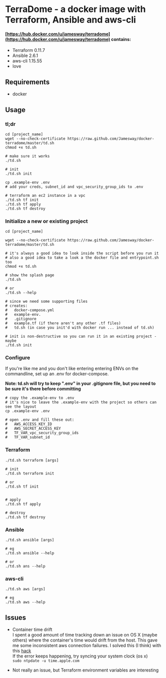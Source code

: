# TerraDome - a docker image with Terraform, Ansible and aws-cli
#### [https://hub.docker.com/u/jamesway/terradome](https://hub.docker.com/u/jamesway/terradome) contains:  
- Terraform 0.11.7  
- Ansible 2.6.1  
- aws-cli 1.15.55  
- love

## Requirements
- docker

## Usage

### tl;dr
```
cd [project_name]
wget --no-check-certificate https://raw.github.com/Jamesway/docker-terradome/master/td.sh
chmod +x td.sh

# make sure it works
./td.sh

# init
./td.sh init

cp .example-env .env
# add your creds, subnet_id and vpc_security_group_ids to .env

# terraform an ec2 instance in a vpc
./td.sh tf init
./td.sh tf apply
./td.sh tf destroy
```

### Initialize a new or existing project

```
cd [project_name]

wget --no-check-certificate https://raw.github.com/Jamesway/docker-terradome/master/td.sh

# it's always a good idea to look inside the script before you run it
# also a good idea to take a look a the docker file and entrypoint.sh too
chmod +x td.sh

# show the splash page
./td.sh

# or
./td.sh --help

# since we need some supporting files
# creates:
#   docker-compose.yml
#   example-env.
#   .gitignore
#   example.tf (if there aren't any other .tf files)
#   td.sh (in case you init'd with docker run ... instead of td.sh)

# init is non-destructive so you can run it in an existing project - maybe
./td.sh init

```

### Configure
If you're like me and you don't like entering entering ENVs on the commandline, set up an .env for docker-compose.

**Note: td.sh will try to keep ".env" in your .gitignore file, but you need to be sure it's there before committing**

```
# copy the .example-env to .env
# it's nice to leave the .example-env with the project so others can see the layout
cp .example-env .env

# open .env and fill these out:
#   AWS_ACCESS_KEY_ID
#   AWS_SECRET_ACCESS_KEY
#   TF_VAR_vpc_security_group_ids
#   TF_VAR_subnet_id

```


### Terraform
```
./td.sh terraform [args]

# init
./td.sh terraform init

# or
./td.sh tf init


# apply
./td.sh tf apply

# destroy
./td.sh tf destroy
```


### Ansible
```
./td.sh ansible [args]

# eg
./td.sh ansible --help

# or
./td.sh ans --help
```

### aws-cli
```
./td.sh aws [args]

# eg
./td.sh aws --help
```

## Issues
- Container time drift  
I spent a good amount of time tracking down an issue on OS X (maybe others) where the container's time would drift from the host.  This gave me some inconsistent aws connection failures. I solved this (I think) with this [hack](https://blog.shameerc.com/2017/03/quick-tip-fixing-time-drift-issue-on-docker-for-mac)  
If the error keeps happening, try syncing your system clock (os x)  
```sudo ntpdate -u time.apple.com```

- Not really an issue, but Terraform environment variables are interesting
